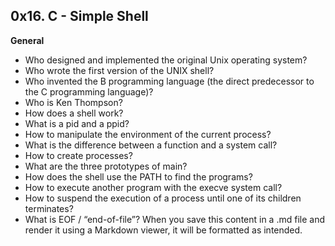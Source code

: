 ## **0x16. C - Simple Shell**

**General**
- Who designed and implemented the original Unix operating system?
- Who wrote the first version of the UNIX shell?
- Who invented the B programming language (the direct predecessor to the C programming language)?
- Who is Ken Thompson?
- How does a shell work?
- What is a pid and a ppid?
- How to manipulate the environment of the current process?
- What is the difference between a function and a system call?
- How to create processes?
- What are the three prototypes of main?
- How does the shell use the PATH to find the programs?
- How to execute another program with the execve system call?
- How to suspend the execution of a process until one of its children terminates?
- What is EOF / “end-of-file”?
When you save this content in a .md file and render it using a Markdown viewer, it will be formatted as intended.
